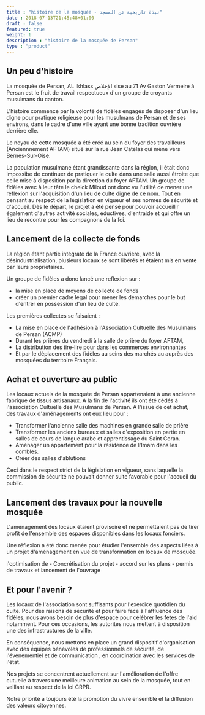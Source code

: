 ```yaml
---
title : "histoire de la mosquée - نبذة تاريخية عن المسجد"
date : 2018-07-13T21:45:48+01:00
draft : false
featured: true
weight: 1
description : "histoire de la mosquée de Persan"
type : "product"
---
```


## Un peu d'histoire

La mosquée de Persan, AL Ikhlass الإخلاص sise au 71 Av Gaston Vermeire à Persan
est le fruit de travail respectueux d'un groupe de croyants musulmans du canton.

L'histoire commence par la volonté de fidèles engagés de disposer d'un lieu
digne pour pratique religieuse pour les musulmans de Persan et de ses environs,
dans le cadre d'une ville ayant une bonne tradition ouvrière derrière elle.

Le noyau de cette mosquée a été créé au sein du foyer des travailleurs
(Anciennnement AFTAM) situé sur la rue Jean Catelas qui mène vers
Bernes-Sur-Oise.

La population musulmane étant grandissante dans la région, il était donc
impossibe de continuer de pratiquer le culte dans une salle aussi étroite que
celle mise à disposition par la direction du foyer AFTAM. Un groupe de fidèles
avec à leur tête le cheick Miloud ont donc vu l'utilité de mener une reflexion
sur l'acquisition d'un lieu de culte digne de ce nom. Tout en pensant au respect
de la législation en vigueur et ses normes de sécurité et d'accueil. Dès le
départ, le projet a été pensé pour pouvoir accueillir également d'autres
activité sociales, éductives, d'entraide et qui offre un lieu de recontre pour
les compagnons de la foi.

## Lancement de la collecte de fonds

La région étant partie intégrate de la France ouvriere, avec la
désindustrialisation, plusieurs locaux se sont libérés et étaient mis en vente
par leurs propriètaires.

Un groupe de fidèles a donc lancé une reflexion sur :

* la mise en place de moyens de collecte de fonds
* créer un premier cadre légal pour mener les démarches pour le but d'entrer en possession d'un lieu de
culte.

Les premières collectes se faisaient :

* La mise en place de l'adhésion à l'Association Cultuelle des Musulmans de Persan (ACMP)
* Durant les prières du vendredi à la salle de prière du foyer AFTAM,
* La distribution des tire-lire pour dans les commerces environnantes
* Et par le déplacement des fidèles au seins des marchés au auprès des mosquées du territoire Français.

## Achat et ouverture au public

Les locaux actuels de la mosquée de Persan appartenaient à une ancienne
fabrique de tissus artisanaux. A la fin de l'activité ils ont été cédés à
l'association Cultuelle des Musulmans de Persan. A l'issue de cet achat, des
travaux d'aménagements ont eux lieu pour :

* Transformer l'ancienne salle des machines en grande salle de prière
* Transformer les anciens bureaux et salles d'exposition en partie en salles de cours de langue arabe et apprentissage du
Saint Coran.
* Aménager un appartement pour la résidence de l'Imam dans les combles.
* Créer des salles d'ablutions

Ceci dans le respect strict de la législation en vigueur, sans laquelle la
commission de sécurité ne pouvait donner suite favorable pour l'accueil du
public.

## Lancement des travaux pour la nouvelle mosquée

L'aménagement des locaux étaient provisoire et ne permettaient pas de tirer
profit de l'ensemble des espaces disponibles dans les locaux fonciers.

Une réflexion a été donc menée pour étudier l'ensemble des aspects liées à un
projet d'aménagement en vue de transformation en locaux de mosquée.

l'optimisation de - Concrétisation du projet - accord sur les plans - permis de
travaux et lancement de l'ouvrage

## Et pour l'avenir ?

Les locaux de l'association sont suffisants pour l'exercice quotidien du culte.
Pour des raisons de sécurité et pour faire face à l'affluence des fidèles, nous
avons besoin de plus d'espace pour célébrer les fetes de l'aid notamment. Pour
ces occasions, les autorités nous mettent à disposition une des infrastructures
de la ville.

En conséquence, nous mettons en place un grand dispositif d'organisation avec
des équipes bénévoles de professionnels de sécurité, de l'évenementiel et de
communication , en coordination avec les services de l'état.

Nos projets se concentrent actuellement sur l'amélioration de l'offre cutuelle à
travers une meilleure animation au sein de la mosquée, tout en veillant au
respect de la loi CRPR.

Notre priorité a toujours été la promotion du vivre ensemble et la diffusion des
valeurs citoyennes.
